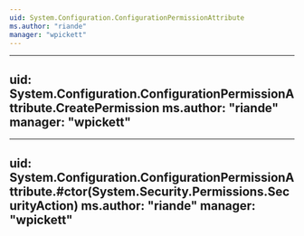 ```yaml
---
uid: System.Configuration.ConfigurationPermissionAttribute
ms.author: "riande"
manager: "wpickett"
---
```


---
uid: System.Configuration.ConfigurationPermissionAttribute.CreatePermission
ms.author: "riande"
manager: "wpickett"
---

---
uid: System.Configuration.ConfigurationPermissionAttribute.#ctor(System.Security.Permissions.SecurityAction)
ms.author: "riande"
manager: "wpickett"
---
